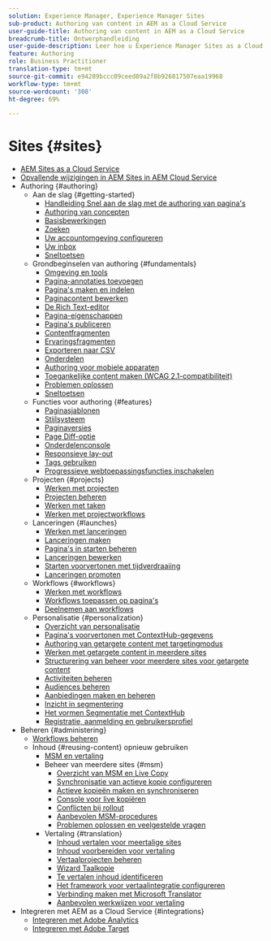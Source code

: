 ```yaml
---
solution: Experience Manager, Experience Manager Sites
sub-product: Authoring van content in AEM as a Cloud Service
user-guide-title: Authoring van content in AEM as a Cloud Service
breadcrumb-title: Ontwerphandleiding
user-guide-description: Leer hoe u Experience Manager Sites as a Cloud Service beheert en er als auteur mee werkt.
feature: Authoring
role: Business Practitioner
translation-type: tm+mt
source-git-commit: e94289bccc09ceed89a2f8b926817507eaa19968
workflow-type: tm+mt
source-wordcount: '308'
ht-degree: 69%

---
```



# Sites {#sites}

+ [AEM Sites as a Cloud Service](/help/sites-cloud/home.md)
+ [Opvallende wijzigingen in AEM Sites in AEM Cloud Service](sites-cloud-changes.md)
+ Authoring {#authoring}
   + Aan de slag {#getting-started}
      + [Handleiding Snel aan de slag met de authoring van pagina&#39;s](authoring/getting-started/quick-start.md)
      + [Authoring van concepten](authoring/getting-started/concepts.md)
      + [Basisbewerkingen](authoring/getting-started/basic-handling.md)
      + [Zoeken](authoring/getting-started/search.md)
      + [Uw accountomgeving configureren](authoring/getting-started/account-environment.md)
      + [Uw inbox](authoring/getting-started/inbox.md)
      + [Sneltoetsen](authoring/getting-started/keyboard-shortcuts.md)
   + Grondbeginselen van authoring {#fundamentals}
      + [Omgeving en tools](authoring/fundamentals/environment-tools.md)
      + [Pagina-annotaties toevoegen](authoring/fundamentals/annotations.md)
      + [Pagina&#39;s maken en indelen](authoring/fundamentals/organizing-pages.md)
      + [Paginacontent bewerken](authoring/fundamentals/editing-content.md)
      + [De Rich Text-editor](authoring/fundamentals/rich-text-editor.md)
      + [Pagina-eigenschappen](authoring/fundamentals/page-properties.md)
      + [Pagina&#39;s publiceren](authoring/fundamentals/publishing-pages.md)
      + [Contentfragmenten](authoring/fundamentals/content-fragments.md)
      + [Ervaringsfragmenten](authoring/fundamentals/experience-fragments.md)
      + [Exporteren naar CSV](authoring/fundamentals/csv-export.md)
      + [Onderdelen](authoring/fundamentals/components.md)
      + [Authoring voor mobiele apparaten](authoring/fundamentals/mobile.md)
      + [Toegankelijke content maken (WCAG 2.1-compatibiliteit)](authoring/fundamentals/accessible-content.md)
      + [Problemen oplossen](authoring/fundamentals/troubleshooting.md)
      + [Sneltoetsen](authoring/fundamentals/keyboard-shortcuts.md)
   + Functies voor authoring {#features}
      + [Paginasjablonen](authoring/features/templates.md)
      + [Stijlsysteem](authoring/features/style-system.md)
      + [Paginaversies](authoring/features/page-versions.md)
      + [Page Diff-optie](authoring/features/page-diff.md)
      + [Onderdelenconsole](authoring/features/components-console.md)
      + [Responsieve lay-out](authoring/features/responsive-layout.md)
      + [Tags gebruiken](authoring/features/tags.md)
      + [Progressieve webtoepassingsfuncties inschakelen](authoring/features/enable-pwa.md)
   + Projecten {#projects}
      + [Werken met projecten](authoring/projects/overview.md)
      + [Projecten beheren](authoring/projects/managing.md)
      + [Werken met taken](authoring/projects/tasks.md)
      + [Werken met projectworkflows](authoring/projects/workflows.md)
   + Lanceringen {#launches}
      + [Werken met lanceringen](authoring/launches/overview.md)
      + [Lanceringen maken](authoring/launches/creating.md)
      + [Pagina&#39;s in starten beheren](authoring/launches/managing-pages.md)
      + [Lanceringen bewerken](authoring/launches/editing.md)
      + [Starten voorvertonen met tijdverdraaiing](authoring/launches/preview.md)
      + [Lanceringen promoten](authoring/launches/promoting.md)
   + Workflows {#workflows}
      + [Werken met workflows](authoring/workflows/overview.md)
      + [Workflows toepassen op pagina&#39;s](authoring/workflows/applying.md)
      + [Deelnemen aan workflows](authoring/workflows/participating.md)
   + Personalisatie {#personalization}
      + [Overzicht van personalisatie](authoring/personalization/overview.md)
      + [Pagina&#39;s voorvertonen met ContextHub-gegevens](authoring/personalization/contexthub.md)
      + [Authoring van getargete content met targetingmodus](authoring/personalization/targeted-content.md)
      + [Werken met getargete content in meerdere sites](authoring/personalization/multisite-targeted-content.md)
      + [Structurering van beheer voor meerdere sites voor getargete content](authoring/personalization/multisite-structure.md)
      + [Activiteiten beheren](authoring/personalization/activities.md)
      + [Audiences beheren](authoring/personalization/audiences.md)
      + [Aanbiedingen maken en beheren](authoring/personalization/offers.md)
      + [Inzicht in segmentering](authoring/personalization/segmentation.md)
      + [Het vormen Segmentatie met ContextHub](/help/sites-cloud/authoring/personalization/contexthub-segmentation.md)
      + [Registratie, aanmelding en gebruikersprofiel](/help/sites-cloud/authoring/personalization/user-and-group-sync-for-publish-tier.md)
+ Beheren {#administering}
   + [Workflows beheren](administering/workflows-administering.md)
   + Inhoud {#reusing-content} opnieuw gebruiken
      + [MSM en vertaling](administering/msm-and-translation.md)
      + Beheer van meerdere sites {#msm}
         + [Overzicht van MSM en Live Copy](administering/msm/overview.md)
         + [Synchronisatie van actieve kopie configureren](administering/msm/live-copy-sync-config.md)
         + [Actieve kopieën maken en synchroniseren](administering/msm/creating-live-copies.md)
         + [Console voor live kopiëren](administering/msm/live-copy-overview.md)
         + [Conflicten bij rollout](administering/msm/rollout-conflicts.md)
         + [Aanbevolen MSM-procedures](administering/msm/best-practices.md)
         + [Problemen oplossen en veelgestelde vragen](administering/msm/troubleshooting.md)
      + Vertaling {#translation}
         + [Inhoud vertalen voor meertalige sites](administering/translation/overview.md)
         + [Inhoud voorbereiden voor vertaling](administering/translation/preparation.md)
         + [Vertaalprojecten beheren](administering/translation/managing-projects.md)
         + [Wizard Taalkopie](administering/translation/wizard.md)
         + [Te vertalen inhoud identificeren](administering/translation/rules.md)
         + [Het framework voor vertaalintegratie configureren](administering/translation/integration-framework.md)
         + [Verbinding maken met Microsoft Translator](administering/translation/connect-ms-translator.md)
         + [Aanbevolen werkwijzen voor vertaling](administering/translation/best-practices.md)
+ Integreren met AEM as a Cloud Service {#integrations}
   + [Integreren met Adobe Analytics](integrating/integrating-adobe-analytics.md)
   + [Integreren met Adobe Target](integrating/integrating-adobe-target.md)

